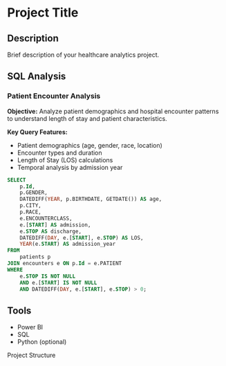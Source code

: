 # Project Title

## Description
Brief description of your healthcare analytics project.

## SQL Analysis

### Patient Encounter Analysis

**Objective:** Analyze patient demographics and hospital encounter patterns to understand length of stay and patient characteristics.

**Key Query Features:**
- Patient demographics (age, gender, race, location)
- Encounter types and duration
- Length of Stay (LOS) calculations
- Temporal analysis by admission year

```sql
SELECT
    p.Id,
    p.GENDER,
    DATEDIFF(YEAR, p.BIRTHDATE, GETDATE()) AS age,
    p.CITY,
    p.RACE,
    e.ENCOUNTERCLASS,
    e.[START] AS admission,
    e.STOP AS discharge,
    DATEDIFF(DAY, e.[START], e.STOP) AS LOS,
    YEAR(e.START) AS admission_year
FROM  
    patients p  
JOIN encounters e ON p.Id = e.PATIENT
WHERE 
    e.STOP IS NOT NULL 
    AND e.[START] IS NOT NULL
    AND DATEDIFF(DAY, e.[START], e.STOP) > 0;
```

## Tools
- Power BI
- SQL
- Python (optional)

Project Structure
